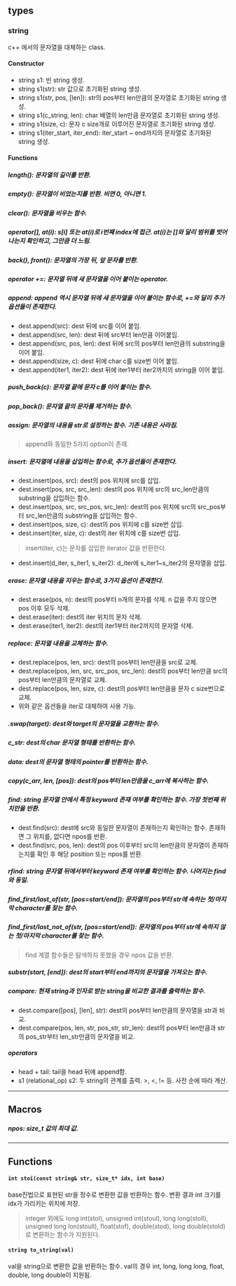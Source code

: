 ## types
### string
c++ 에서의 문자열을 대체하는 class.
#### Constructor
*  string s1: 빈 string 생성.
*  string s1(str): str 값으로 초기화된 string 생성.
*  string s1(str, pos, [len]): str의 pos부터 len만큼의 문자열로 초기화된 string 생성.
*  string s1(c_string, len): char 배열의 len만큼 문자열로 초기화된 string 생성.
*  string s1(size, c): 문자 c size개로 이루어진 문자열로 초기화된 string 생성.
*  string s1(iter_start, iter_end): iter_start ~ end까지의 문자열로 초기화된 string 생성.
#### Functions
##### length(): 문자열의 길이를 반환.
##### empty(): 문자열이 비었는지를 반환. 비면 0, 아니면 1.
##### clear(): 문자열을 비우는 함수.
##### operator[], at(i): s[i] 또는 at(i)로 i번째 index에 접근. at(i)는 []와 달리 범위를 벗어나는지 확인하고, 그만큼 더 느림.
##### back(), front(): 문자열의 가장 뒤, 앞 문자를 반환.
##### operator +=: 문자열 뒤에 새 문자열을 이어 붙이는 operator. 
##### append: append 역시 문자열 뒤에 새 문자열을 이어 붙이는 함수로, +=와 달리 추가 옵션들이 존재한다.
*  dest.append(src): dest 뒤에 src를 이어 붙임.
*  dest.append(src, len): dest 뒤에 src부터 len만큼 이어붙임. 
*  dest.append(src, pos, len): dest 뒤에 src의 pos부터 len만큼의 substring을 이어 붙임.
*  dest.append(size, c): dest 뒤에 char c를 size번 이어 붙임.
*  dest.append(iter1, iter2): dest 뒤에 iter1부터 iter2까지의 string을 이어 붙임. 
##### push_back(c): 문자열 끝에 문자 c를 이어 붙이는 함수.
##### pop_back(): 문자열 끝의 문자를 제거하는 함수.
##### assign: 문자열의 내용을 str로 설정하는 함수. 기존 내용은 사라짐.
> append와 동일한 5가지 option이 존재.
##### insert: 문자열에 내용을 삽입하는 함수로, 추가 옵션들이 존재한다.
*  dest.insert(pos, src): dest의 pos 위치에 src를 삽입.
*  dest.insert(pos, src, src_len): dest의 pos 위치에 src의 src_len만큼의 substring을 삽입하는 함수.
*  dest.insert(pos, src, src_pos, src_len): dest의 pos 위치에 src의 src_pos부터 src_len만큼의 substring을 삽입하는 함수.
*  dest.insert(pos, size, c): dest의 pos 위치에 c를 size번 삽입.
*  dest.insert(iter, size, c): dest의 iter 위치에 c를 size번 삽입.
> insert(iter, c)는 문자를 삽입한 iterator 값을 반환한다. 
*  dest.insert(d_iter, s_iter1, s_iter2): d_iter에 s_iter1~s_iter2의 문자열을 삽입.
##### erase: 문자열 내용을 지우는 함수로, 3가지 옵션이 존재한다.
*  dest.erase(pos, n): dest의 pos부터 n개의 문자를 삭제. n 값을 주지 않으면 pos 이후 모두 삭제.
*  dest.erase(iter): dest의 iter 위치의 문자 삭제.
*  dest.erase(iter1, iter2): dest의 iter1부터 iter2까지의 문자열 삭제.
##### replace: 문자열 내용을 교체하는 함수.
*  dest.replace(pos, len, src): dest의 pos부터 len만큼을 src로 교체.
*  dest.replace(pos, len, src, src_pos, src_len): dest의 pos부터 len만큼 src의 pos부터 len만큼의 문자열로 교체.
*  dest.replace(pos, len, size, c): dest의 pos부터 len만큼을 문자 c size번으로 교체.
*  위와 같은 옵션들을 iter로 대체하여 사용 가능.
##### .swap(target): dest와 target의 문자열을 교환하는 함수.
##### c_str: dest의 char 문자열 형태를 반환하는 함수.
##### data: dest의 문자열 형태의 pointer를 반환하는 함수.
##### copy(c_arr, len, [pos]): dest의 pos부터 len만큼을 c_arr에 복사하는 함수.
##### find: string 문자열 안에서 특정 keyword 존재 여부를 확인하는 함수. 가장 첫번째 위치만을 반환.
*  dest.find(src): dest에 src와 동일한 문자열이 존재하는지 확인하는 함수. 존재하면 그 위치를, 없다면 npos를 반환.
*  dest.find(src, pos, len): dest의 pos 이후부터 src의 len만큼의 문자열이 존재하는지를 확인 후 해당 position 또는 npos를 반환.
##### rfind: string 문자열 뒤에서부터 keyword 존재 여부를 확인하는 함수. 나머지는 find와 동일.
##### find_first/last_of(str, [pos=start/end]): 문자열의 pos부터 str에 속하는 첫/마지막 character를 찾는 함수.
##### find_first/last_not_of(str, [pos=start/end]): 문자열의 pos부터 str에 속하지 않는 첫/마지막 character를 찾는 함수.
> find 계열 함수들은 탐색하지 못했을 경우 npos 값을 반환.
##### substr(start, [end]): dest의 start부터 end까지의 문자열을 가져오는 함수.
##### compare: 현재 string과 인자로 받는 string을 비교한 결과를 출력하는 함수.
*  dest.compare([pos], [len], str): dest의 pos부터 len만큼의 문자열을 str과 비교.
*  dest.compare(pos, len, str, pos_str, str_len): dest의 pos부터 len만큼과 str의 pos_str부터 len_str만큼의 문자열을 비교.
##### operators
*  head + tail: tail을 head 뒤에 append함.
*  s1 (relational_op) s2: 두 string의 관계를 출력. >, <, != 등. 사전 순에 따라 계산.

------------------------------------------

## Macros
##### npos: size_t 값의 최대 값. 

------------------------------------------

## Functions
#### `int stoi(const string& str, size_t* idx, int base)`
base진법으로 표현된 str을 정수로 변환한 값을 반환하는 함수. 변환 결과 int 크기를 idx가 가리키는 위치에 저장.
>  integer 외에도 long int(stol), unsigned int(stoul), long long(stoll), unsigned long lon(stoull), float(stof), double(stod), long double(stold)로 변환하는 함수가 지원된다.
#### `string to_string(val)`
val을 string으로 변환한 값을 반환하는 함수. val의 경우 int, long, long long, float, double, long double이 지원됨. 
